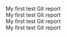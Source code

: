 My first test Git report  
My first test Git report  
My first test Git report  
My first test Git report  

